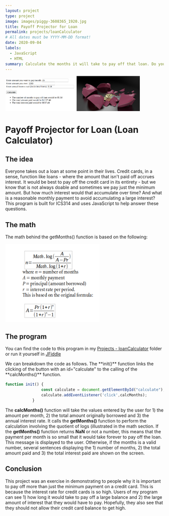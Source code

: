 ```yaml
---
layout: project
type: project
image: images/piggy-3608365_1920.jpg
title: Payoff Projector for Loan
permalink: projects/loanCalculator
# All dates must be YYYY-MM-DD format!
date: 2020-09-04
labels:
  - JavaScript
  - HTML
summary: Calculate the months it will take to pay off that loan. Do you really want to pay just the minimum amount?
---
```

<img width="45%" style="display:inline" src="../images/loanCalc.png"><img width="40%" style="display:inline" src="../images/brokePiggy.jpg">

# Payoff Projector for Loan (Loan Calculator)

## The idea

Everyone takes out a loan at some point in their lives. Credit cards, in a sense, function like loans - where the amount that isn't paid off accrues interest. It would be best to pay off the credit card in its entirety - but we know that is not always doable and sometimes we pay just the minimum amount. But how much interest would that accumulate over time? And what is a reasonable monthly payment to avoid accumulating a large interest? This program is built for ICS314 and uses JavaScript to help answer these questions.

## The math

The math behind the getMonths() function is based on the following:

<img width="300" class="cartoon of programmer thinking" src="../images/formula.png">

## The program
You can find the code to this program in my [Projects - loanCalculator](https://github.com/microtaryn/microtaryn.github.io/tree/master/projects/loanCalculator) folder or run it yourself in [JFiddle](https://jsfiddle.net/butterfreeDay/fLhv640k/)

<p>We can breakdown the code as follows. The **init()** function links the clicking of the button with an id="calculate" to the calling of the **calcMonths()** function. </p>

```js
function init() {
                const calculate = document.getElementById("calculate");
                calculate.addEventListener('click',calcMonths);
            }
```

The **calcMonths()** function will take the values entered by the user for 1) the amount per month, 2) the total amount originally borrowed and 3) the annual interest rate. It calls the **getMonths()** function to perform the calculation involving the quotient of logs (illustrated in the math section. If the **getMonths()** function returns **NaN** or not a number, this means that the payment per month is so small that it would take forever to pay off the loan. This message is displayed to the user. Otherwise, if the months is a valid number, several sentences displaying the 1) number of months, 2) the total amount paid and 3) the total interest paid are shown on the screen.

## Conclusion
This project was an exercise in demonstrating to people why it is important to pay off more than just the minimum payment on a credit card. This is because the interest rate for credit cards is so high. Users of my program can see 1) how long it would take to pay off a large balance and 2) the large amount of interest that they would have to pay. Hopefully, they also see that they should not allow their credit card balance to get high.
